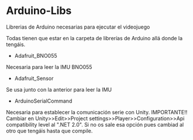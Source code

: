 # Arduino-Libs
Librerias de Arduino necesarias para ejecutar el videojuego

Todas tienen que estar en la carpeta de librerías de Arduino allá donde la tengáis.

- Adafruit_BNO055

Necesaria para leer la IMU BNO055

- Adafruit_Sensor

Se usa junto con la anterior para leer la IMU

- ArduinoSerialCommand

Necesaria para establecer la comunicación serie con Unity. IMPORTANTE!! Cambiar en Unity>>Edit>>Project settings>>Player>>Configuration>>Api compatibility level al ".NET 2.0". Si no os sale esa opción pues cambiad al otro que tengáis hasta que compile.
